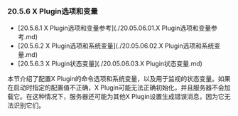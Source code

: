 ### 20.5.6 X Plugin选项和变量

- [20.5.6.1 X Plugin选项和变量参考](./20.05.06.01.X Plugin选项和变量参考.md)
- [20.5.6.2 X Plugin选项和系统变量](./20.05.06.02.X Plugin选项和系统变量.md)
- [20.5.6.3 X Plugin状态变量](./20.05.06.03.X Plugin状态变量.md)

本节介绍了配置X Plugin的命令选项和系统变量，以及用于监视的状态变量。如果在启动时指定的配置值不正确，X Plugin可能无法正确初始化，并且服务器不会加载它。在这种情况下，服务器还可能为其他X Plugin设置生成错误消息，因为它无法识别它们。